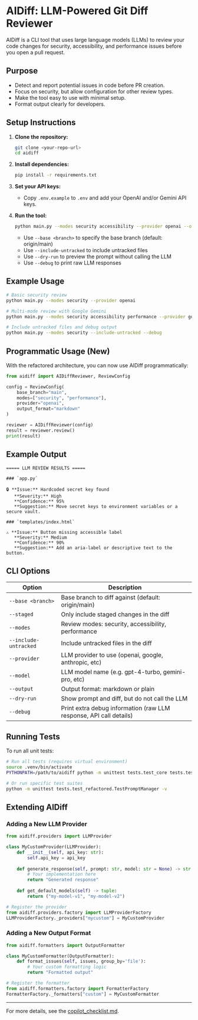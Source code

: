 # AIDiff: LLM-Powered Git Diff Reviewer

AIDiff is a CLI tool that uses large language models (LLMs) to review your code changes for security, accessibility, and performance issues before you open a pull request.

## Purpose
- Detect and report potential issues in code before PR creation.
- Focus on security, but allow configuration for other review types.
- Make the tool easy to use with minimal setup.
- Format output clearly for developers.

## Setup Instructions

1. **Clone the repository:**
   ```bash
   git clone <your-repo-url>
   cd aidiff
   ```
2. **Install dependencies:**
   ```bash
   pip install -r requirements.txt
   ```
3. **Set your API keys:**
   - Copy `.env.example` to `.env` and add your OpenAI and/or Gemini API keys.

4. **Run the tool:**
   ```bash
   python main.py --modes security accessibility --provider openai --output markdown
   ```
   - Use `--base <branch>` to specify the base branch (default: origin/main)
   - Use `--include-untracked` to include untracked files
   - Use `--dry-run` to preview the prompt without calling the LLM
   - Use `--debug` to print raw LLM responses

## Example Usage

```bash
# Basic security review
python main.py --modes security --provider openai

# Multi-mode review with Google Gemini
python main.py --modes security accessibility performance --provider google --model gemini-1.5-flash

# Include untracked files and debug output
python main.py --modes security --include-untracked --debug
```

## Programmatic Usage (New)

With the refactored architecture, you can now use AIDiff programmatically:

```python
from aidiff import AIDiffReviewer, ReviewConfig

config = ReviewConfig(
    base_branch="main",
    modes=["security", "performance"],
    provider="openai",
    output_format="markdown"
)

reviewer = AIDiffReviewer(config)
result = reviewer.review()
print(result)
```

## Example Output

```
===== LLM REVIEW RESULTS =====

### `app.py`

🔒 **Issue:** Hardcoded secret key found
   **Severity:** High
   **Confidence:** 95%
   **Suggestion:** Move secret keys to environment variables or a secure vault.

### `templates/index.html`

⚠️ **Issue:** Button missing accessible label
   **Severity:** Medium
   **Confidence:** 90%
   **Suggestion:** Add an aria-label or descriptive text to the button.
```


## CLI Options

| Option                  | Description                                                      |
|------------------------|------------------------------------------------------------------|
| `--base <branch>`      | Base branch to diff against (default: origin/main)                |
| `--staged`             | Only include staged changes in the diff                           |
| `--modes`              | Review modes: security, accessibility, performance                |
| `--include-untracked`  | Include untracked files in the diff                               |
| `--provider`           | LLM provider to use (openai, google, anthropic, etc)              |
| `--model`              | LLM model name (e.g. gpt-4-turbo, gemini-pro, etc)                |
| `--output`             | Output format: markdown or plain                                  |
| `--dry-run`            | Show prompt and diff, but do not call the LLM                     |
| `--debug`              | Print extra debug information (raw LLM response, API call details)|

## Running Tests

To run all unit tests:

```bash
# Run all tests (requires virtual environment)
source .venv/bin/activate
PYTHONPATH=/path/to/aidiff python -m unittest tests.test_core tests.test_refactored -v

# Or run specific test suites
python -m unittest tests.test_refactored.TestPromptManager -v
```

## Extending AIDiff

### Adding a New LLM Provider

```python
from aidiff.providers import LLMProvider

class MyCustomProvider(LLMProvider):
    def __init__(self, api_key: str):
        self.api_key = api_key
    
    def generate_response(self, prompt: str, model: str = None) -> str:
        # Your implementation here
        return "Generated response"
    
    def get_default_models(self) -> tuple:
        return ("my-model-v1", "my-model-v2")

# Register the provider
from aidiff.providers.factory import LLMProviderFactory
LLMProviderFactory._providers["mycustom"] = MyCustomProvider
```

### Adding a New Output Format

```python
from aidiff.formatters import OutputFormatter

class MyCustomFormatter(OutputFormatter):
    def format_issues(self, issues, group_by='file'):
        # Your custom formatting logic
        return "Formatted output"

# Register the formatter  
from aidiff.formatters.factory import FormatterFactory
FormatterFactory._formatters["custom"] = MyCustomFormatter
```

---

For more details, see the [copilot_checklist.md](copilot_checklist.md).
